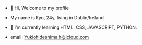 - 👋 Hi, Welcome to my profile
-  My name is Kyo, 24y, living in Dublin/Ireland

- 🌱 I’m currently learning HTML, CSS, JAVASCRIPT, PYTHON.

 
- email: Yukiohideshima.h@icloud.com

<!---
QuaseAnonimo/QuaseAnonimo is a ✨ special ✨ repository because its `README.md` (this file) appears on your GitHub profile.
You can click the Preview link to take a look at your changes.
--->
